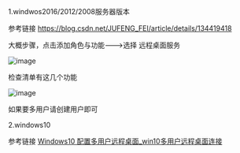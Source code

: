 1.windwos2016/2012/2008服务器版本

参考链接 https://blog.csdn.net/JUFENG_FEI/article/details/134419418

大概步骤，点击添加角色与功能--->选择 远程桌面服务

![image](https://github.com/user-attachments/assets/2fcb5829-9d24-4aa0-85b9-b6e11459a055)


检查清单有这几个功能

![image](https://github.com/user-attachments/assets/f41e1a2d-0ee1-44b7-b209-8948a65359c5)


如果要多用户请创建用户即可

2.windows10

参考链接 [Windows10 配置多用户远程桌面_win10多用户远程桌面连接](https://blog.csdn.net/mshxuyi/article/details/140802337)
